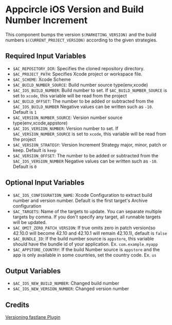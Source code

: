 # Appcircle iOS Version and Build Number Increment

This component bumps the version `$(MARKETING_VERSION)` and the build numbers `$(CURRENT_PROJECT_VERSION)` according to the given strategies.

## Required Input Variables

- `$AC_REPOSITORY_DIR`: Specifies the cloned repository directory.
- `$AC_PROJECT_PATH`: Specifies Xcode project or workspace file.
- `$AC_SCHEME`: Xcode Scheme
- `$AC_BUILD_NUMBER_SOURCE`: Build number source type(env,xcode)
- `$AC_IOS_BUILD_NUMBER`: Build number to set. If `$AC_BUILD_NUMBER_SOURCE` is set to `xcode`, this variable will be read from the project
- `$AC_BUILD_OFFSET`: The number to be added or subtracted from the  `$AC_IOS_BUILD_NUMBER` Negative values can be written such as `-10`. Default is `1`
- `$AC_VERSION_NUMBER_SOURCE`: Version number source type(env,xcode,appstore)
- `$AC_IOS_VERSION_NUMBER`: Version number to set. If `$AC_VERSION_NUMBER_SOURCE` is set to `xcode`, this variable will be read from the project
- `$AC_VERSION_STRATEGY`: Version Increment Strategy major, minor, patch or keep. Default is `keep`
- `$AC_VERSION_OFFSET`: The number to be added or subtracted from the  `$AC_IOS_VERSION_NUMBER` Negative values can be written such as `-10`. Default is `0`

## Optional Input Variables

- `$AC_IOS_CONFIGURATION_NAME`: Xcode Configuration to extract build number and version number. Default is the first target's Archive configuration
- `$AC_TARGETS`: Name of the targets to update. You can separate multiple targets by comma. If you don't specify any target, all runnable targets will be updated.
- `$AC_OMIT_ZERO_PATCH_VERSION`: If true omits zero in patch version(so 42.10.0 will become 42.10 and 42.10.1 will remain 42.10.1), default is `false`
- `$AC_BUNDLE_ID`: If the build number source is `appstore`, this variable should have the bundle id of your application. Ex. `com.example.myapp`
- `$AC_APPSTORE_COUNTRY`: If the build Number source is `appstore` and the app is only available in some countries, set the country code. Ex. `us`


## Output Variables

- `$AC_IOS_NEW_BUILD_NUMBER`: Changed build number
- `$AC_IOS_NEW_VERSION_NUMBER`: Changed version number

## Credits

[Versioning fastlane Plugin](https://github.com/SiarheiFedartsou/fastlane-plugin-versioning)
